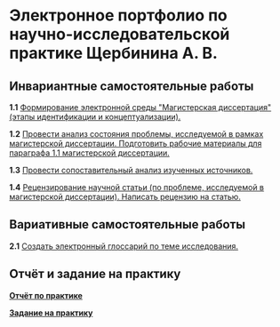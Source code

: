 # Электронное портфолио по научно-исследовательской практике Щербинина А. В.
## Инвариантные самостоятельные работы
**1.1** [Формирование электронной среды "Магистерская диссертация" (этапы идентификации и концептуализации).](https://github.com/SArtemS/Practice-2024--1-semester--NIR-)

**1.2** [Провести анализ состояния проблемы, исследуемой в рамках магистерской диссертации. Подготовить рабочие материалы для параграфа 1.1 магистерской диссертации.](https://github.com/SArtemS/Practice-2024--1-semester--NIR-/blob/main/%D0%A9%D0%B5%D1%80%D0%B1%D0%B8%D0%BD%D0%B8%D0%BD%20%D0%90.%20%D0%92.%2C%20%D0%97%D0%B0%D0%B4%D0%B0%D0%BD%D0%B8%D0%B5%201.2.%20%D0%98%D0%A1%D0%A0.pdf)

**1.3** [Провести сопоставительный анализ изученных источников.](https://github.com/SArtemS/Practice-2024--1-semester--NIR-/blob/main/%D0%A9%D0%B5%D1%80%D0%B1%D0%B8%D0%BD%D0%B8%D0%BD%20%D0%90.%20%D0%92.%2C%20%D0%97%D0%B0%D0%B4%D0%B0%D0%BD%D0%B8%D0%B5%201.3.%20%D0%98%D0%A1%D0%A0.pdf)

**1.4** [Рецензирование научной статьи (по проблеме, исследуемой в магистерской диссертации). Написать рецензию на статью.](https://github.com/SArtemS/Practice-2024--1-semester--NIR-/blob/main/%D0%A9%D0%B5%D1%80%D0%B1%D0%B8%D0%BD%D0%B8%D0%BD%20%D0%90.%20%D0%92.%2C%20%D0%97%D0%B0%D0%B4%D0%B0%D0%BD%D0%B8%D0%B5%201.4.%20%D0%98%D0%A1%D0%A0.pdf)

## Вариативные самостоятельные работы
**2.1** [Создать электронный глоссарий по теме исследования.](https://github.com/SArtemS/Practice-2024--1-semester--NIR-/blob/main/%D0%A9%D0%B5%D1%80%D0%B1%D0%B8%D0%BD%D0%B8%D0%BD%20%D0%90.%20%D0%92.%2C%20%D0%97%D0%B0%D0%B4%D0%B0%D0%BD%D0%B8%D0%B5%202.1.%20%D0%92%D0%A1%D0%A0.pdf)

## Отчёт и задание на практику
[**Отчёт по практике**](https://github.com/SArtemS/Practice-2024--1-semester--NIR-/blob/main/%D0%9E%D1%82%D1%87%D0%B5%D1%82.pdf)

[**Задание на практику**](https://github.com/SArtemS/Practice-2024--1-semester--NIR-/blob/main/%D0%97%D0%B0%D0%B4%D0%B0%D0%BD%D0%B8%D0%B5.pdf)
